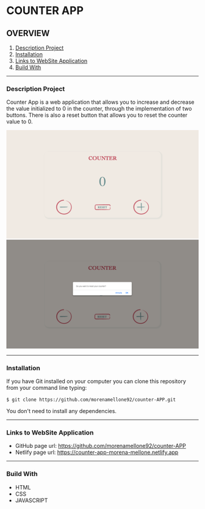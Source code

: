 # COUNTER APP

## OVERVIEW
1. [Description Project](#descriptionproject)
2. [Installation](#installation)
3. [Links to WebSite Application](#links)
4. [Build With](#buildwith)
***

### Description Project
Counter App is a web application that allows you to increase and decrease the value initialized to 0 in the counter, through the implementation of two buttons.
There is also a reset button that allows you to reset the counter value to 0.

![Counter](/assets/img/counter.png)
![Counter with pop-up](/assets/img/counter-with-pop-up.png)

***

### Installation
If you have Git installed on your computer you can clone this repository from your command line typing:
```
$ git clone https://github.com/morenamellone92/counter-APP.git
```
You don't need to install any dependencies.

***

### Links to WebSite Application
- GitHub page url: https://github.com/morenamellone92/counter-APP
- Netlify page url: https://counter-app-morena-mellone.netlify.app

***

### Build With
- HTML
- CSS
- JAVASCRIPT





